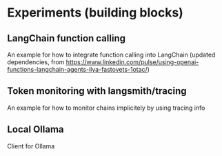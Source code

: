 # Experiments (building blocks)

## LangChain function calling

An example for how to integrate function calling into LangChain (updated dependencies, from https://www.linkedin.com/pulse/using-openai-functions-langchain-agents-ilya-fastovets-1otac/)

## Token monitoring with langsmith/tracing

An example for how to monitor chains implicitely by using tracing info

## Local Ollama

Client for Ollama